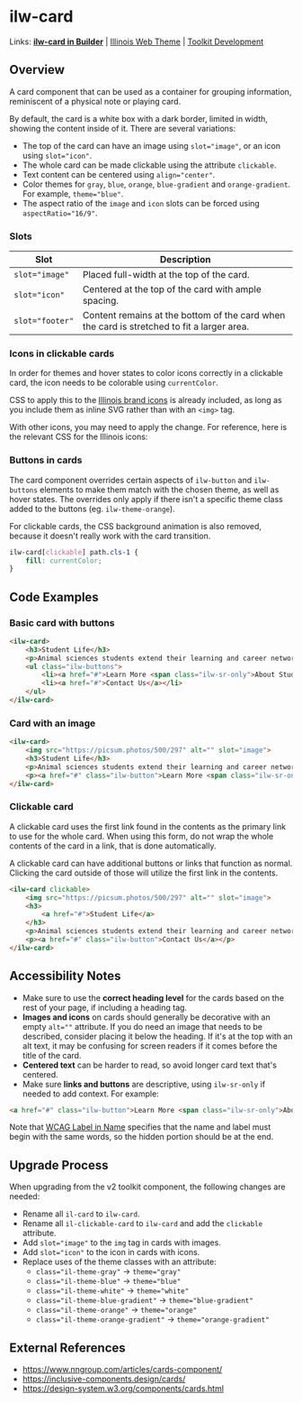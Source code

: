 # ilw-card

Links: **[ilw-card in Builder](https://builder3.toolkit.illinois.edu/component/ilw-card/index.html)** | 
[Illinois Web Theme](https://webtheme.illinois.edu/) | 
[Toolkit Development](https://github.com/web-illinois/toolkit-management)

## Overview

A card component that can be used as a container for grouping information, reminiscent of a physical
note or playing card. 

By default, the card is a white box with a dark border, limited in width, showing the content inside of it. There are
several variations:

- The top of the card can have an image using `slot="image"`, or an icon using `slot="icon"`.
- The whole card can be made clickable using the attribute `clickable`.
- Text content can be centered using `align="center"`.
- Color themes for `gray`, `blue`, `orange`, `blue-gradient` and `orange-gradient`. For example, `theme="blue"`.
- The aspect ratio of the `image` and `icon` slots can be forced using `aspectRatio="16/9"`.

### Slots

| Slot            | Description                                                                                |
|-----------------|--------------------------------------------------------------------------------------------|
| `slot="image"`  | Placed full-width at the top of the card.                                                  |
| `slot="icon"`   | Centered at the top of the card with ample spacing.                                        |
| `slot="footer"` | Content remains at the bottom of the card when the card is stretched to fit a larger area. |

### Icons in clickable cards

In order for themes and hover states to color icons correctly in a clickable card, the icon needs to be colorable using
`currentColor`.

CSS to apply this to the [Illinois brand icons](https://cdn.brand.illinois.edu/icons.html) is already included,
as long as you include them as inline SVG rather than with an `<img>` tag.

With other icons, you may need to apply the change. For reference, here is the relevant CSS for the Illinois icons:

### Buttons in cards

The card component overrides certain aspects of `ilw-button` and `ilw-buttons` elements to make them match
with the chosen theme, as well as hover states. The overrides only apply if there isn't a specific theme class
added to the buttons (eg. `ilw-theme-orange`).

For clickable cards, the CSS background animation is also removed, because it doesn't really work with the card
transition.

```css
ilw-card[clickable] path.cls-1 {
    fill: currentColor;
}
```

## Code Examples

### Basic card with buttons

```html
<ilw-card>
    <h3>Student Life</h3>
    <p>Animal sciences students extend their learning and career networks beyond the classroom. </p>
    <ul class="ilw-buttons">
        <li><a href="#">Learn More <span class="ilw-sr-only">About Student Life</span></a></li>
        <li><a href="#">Contact Us</a></li>
    </ul>
</ilw-card>
```

### Card with an image

```html
<ilw-card>
    <img src="https://picsum.photos/500/297" alt="" slot="image">
    <h3>Student Life</h3>
    <p>Animal sciences students extend their learning and career networks beyond the classroom. </p>
    <p><a href="#" class="ilw-button">Learn More <span class="ilw-sr-only">About Student Life</span></a></p>
</ilw-card>
```

### Clickable card

A clickable card uses the first link found in the contents as the primary link to use for the whole
card. When using this form, do not wrap the whole contents of the card in a link, that is done automatically.

A clickable card can have additional buttons or links that function as normal. Clicking the card outside of
those will utilize the first link in the contents.

```html
<ilw-card clickable>
    <img src="https://picsum.photos/500/297" alt="" slot="image">
    <h3>
        <a href="#">Student Life</a>
    </h3>
    <p>Animal sciences students extend their learning and career networks beyond the classroom. </p>
    <p><a href="#" class="ilw-button">Contact Us</a></p>
</ilw-card>
```

## Accessibility Notes

- Make sure to use the **correct heading level** for the cards based on the rest of your page, if including a heading
  tag.
- **Images and icons** on cards should generally be decorative with an empty `alt=""` attribute. If you do need an image
  that needs to be described, consider placing it below the heading. If it's at the top with an alt text,
  it may be confusing for screen readers if it comes before the title of the card.
- **Centered text** can be harder to read, so avoid longer card text that's centered.
- Make sure **links and buttons** are descriptive, using `ilw-sr-only` if needed to add context. For example:

```html
<a href="#" class="ilw-button">Learn More <span class="ilw-sr-only">About Cards</span></a>
```

Note that [WCAG Label in Name](https://www.w3.org/WAI/WCAG21/Understanding/label-in-name) specifies that the
name and label must begin with the same words, so the hidden portion should be at the end.

## Upgrade Process

When upgrading from the v2 toolkit component, the following changes are needed:

- Rename all `il-card` to `ilw-card`.
- Rename all `il-clickable-card` to `ilw-card` and add the `clickable` attribute.
- Add `slot="image"` to the `img` tag in cards with images.
- Add `slot="icon"` to the icon in cards with icons.
- Replace uses of the theme classes with an attribute:
  - `class="il-theme-gray"` -> `theme="gray"`
  - `class="il-theme-blue"` -> `theme="blue"`
  - `class="il-theme-white"` -> `theme="white"`
  - `class="il-theme-blue-gradient"` -> `theme="blue-gradient"`
  - `class="il-theme-orange"` -> `theme="orange"`
  - `class="il-theme-orange-gradient"` -> `theme="orange-gradient"`

## External References

- https://www.nngroup.com/articles/cards-component/
- https://inclusive-components.design/cards/
- https://design-system.w3.org/components/cards.html
